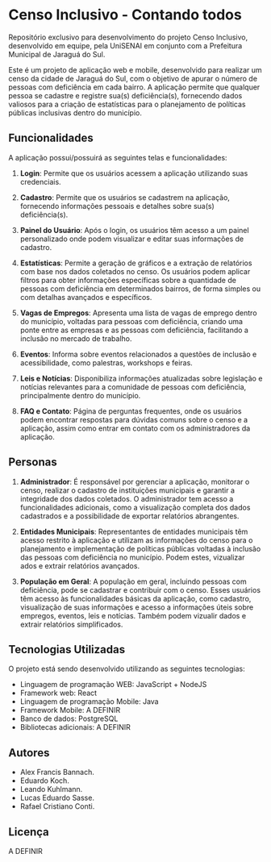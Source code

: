 # Censo Inclusivo - Contando todos

Repositório exclusivo para desenvolvimento do projeto Censo Inclusivo, desenvolvido em equipe, pela UniSENAI em conjunto com a Prefeitura Municipal de Jaraguá do Sul.

Este é um projeto de aplicação web e mobile, desenvolvido para realizar um censo da cidade de Jaraguá do Sul, com o objetivo de apurar o número de pessoas com deficiência em cada bairro. A aplicação permite que qualquer pessoa se cadastre e registre sua(s) deficiência(s), fornecendo dados valiosos para a criação de estatísticas para o planejamento de políticas públicas inclusivas dentro do município.

## Funcionalidades

A aplicação possui/possuirá as seguintes telas e funcionalidades:

1. **Login**: Permite que os usuários acessem a aplicação utilizando suas credenciais.

2. **Cadastro**: Permite que os usuários se cadastrem na aplicação, fornecendo informações pessoais e detalhes sobre sua(s) deficiência(s).

3. **Painel do Usuário**: Após o login, os usuários têm acesso a um painel personalizado onde podem visualizar e editar suas informações de cadastro.

4. **Estatísticas**: Permite a geração de gráficos e a extração de relatórios com base nos dados coletados no censo. Os usuários podem aplicar filtros para obter informações específicas sobre a quantidade de pessoas com deficiência em determinados bairros, de forma simples ou com detalhas avançados e específicos.

5. **Vagas de Empregos**: Apresenta uma lista de vagas de emprego dentro do município, voltadas para pessoas com deficiência, criando uma ponte entre as empresas e as pessoas com deficiência, facilitando a inclusão no mercado de trabalho.

6. **Eventos**: Informa sobre eventos relacionados a questões de inclusão e acessibilidade, como palestras, workshops e feiras.

7. **Leis e Notícias**: Disponibiliza informações atualizadas sobre legislação e notícias relevantes para a comunidade de pessoas com deficiência, principalmente dentro do município.

8. **FAQ e Contato**: Página de perguntas frequentes, onde os usuários podem encontrar respostas para dúvidas comuns sobre o censo e a aplicação, assim como entrar em contato com os administradores da aplicação.

## Personas

1. **Administrador**: É responsável por gerenciar a aplicação, monitorar o censo, realizar o cadastro de instituições municipais e garantir a integridade dos dados coletados. O administrador tem acesso a funcionalidades adicionais, como a visualização completa dos dados cadastrados e a possibilidade de exportar relatórios abrangentes.

2. **Entidades Municipais**: Representantes de entidades municipais têm acesso restrito à aplicação e utilizam as informações do censo para o planejamento e implementação de políticas públicas voltadas à inclusão das pessoas com deficiência no município. Podem estes, vizualizar ados e extrair relatórios avançados.

3. **População em Geral**: A população em geral, incluindo pessoas com deficiência, pode se cadastrar e contribuir com o censo. Esses usuários têm acesso às funcionalidades básicas da aplicação, como cadastro, visualização de suas informações e acesso a informações úteis sobre empregos, eventos, leis e notícias. Também podem vizualir dados e extrair relatórios simplificados.

## Tecnologias Utilizadas

O projeto está sendo desenvolvido utilizando as seguintes tecnologias:

- Linguagem de programação WEB: JavaScript + NodeJS
- Framework web: React
- Linguagem de programação Mobile: Java
- Framework Mobile: A DEFINIR
- Banco de dados: PostgreSQL
- Bibliotecas adicionais: A DEFINIR

## Autores

- Alex Francis Bannach.
- Eduardo Koch.
- Leando Kuhlmann.
- Lucas Eduardo Sasse.
- Rafael Cristiano Conti.

## Licença

A DEFINIR
